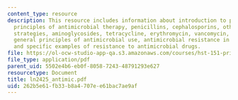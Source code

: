 ```yaml
---
content_type: resource
description: This resource includes information about introduction to pharmacologic
  principles of antimicrobial therapy, penicillins, cephalosporins, other beta-lactam
  strategies, aminoglycosides, tetracycline, erythromycin, vancomycin, fluoroquinolones,
  general principles of antimicrobial use, antimicrobial resistance in the new millennium
  and specific examples of resistance to antimicrobial drugs.
file: https://ol-ocw-studio-app-qa.s3.amazonaws.com/courses/hst-151-principles-of-pharmacology-spring-2005/262b5e61fb33b8a4707ee61bac7ae9af_ln2425_antimic.pdf
file_type: application/pdf
parent_uid: 5502e4b6-eb0f-8058-7243-48791293e627
resourcetype: Document
title: ln2425_antimic.pdf
uid: 262b5e61-fb33-b8a4-707e-e61bac7ae9af
---
```

